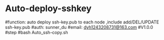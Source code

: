 # Auto-deploy-sshkey
#function: auto deploy ssh-key.pub to each node ,include add/DEL/UPDATE ssh-key.pub
#auth: sunner_du
#email: dyh1243208731@163.com
#V1.0.0
#step
#bash Auto_ssh-copy.sh 
  
